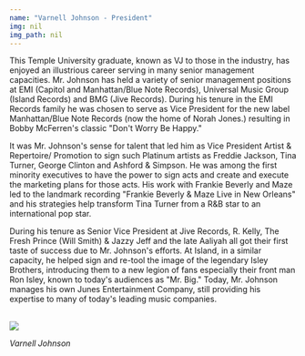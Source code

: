 ```yaml
---
name: "Varnell Johnson - President"
img: nil
img_path: nil
---
```


This Temple University graduate, known as VJ to those in the industry, has
enjoyed an illustrious career serving in many senior management capacities. Mr.
Johnson has held a variety of senior management positions at EMI (Capitol and
Manhattan/Blue Note Records), Universal Music Group (Island Records) and
BMG (Jive Records). During his tenure in the EMI Records family he was chosen
to serve as Vice President for the new label Manhattan/Blue Note Records (now
the home of Norah Jones.) resulting in Bobby McFerren&#39;s classic &quot;Don&#39;t Worry Be
Happy.&quot;

It was Mr. Johnson&#39;s sense for talent that led him as Vice President Artist &amp;
Repertoire/ Promotion to sign such Platinum artists as Freddie Jackson, Tina
Turner, George Clinton and Ashford &amp; Simpson. He was among the first minority
executives to have the power to sign acts and create and execute the marketing
plans for those acts. His work with Frankie Beverly and Maze led to the landmark
recording &quot;Frankie Beverly &amp; Maze Live in New Orleans&quot; and his strategies help
transform Tina Turner from a R&amp;B star to an international pop star.

During his tenure as Senior Vice President at Jive Records, R. Kelly, The Fresh
Prince (Will Smith) &amp; Jazzy Jeff and the late Aaliyah all got their first taste of
success due to Mr. Johnson&#39;s efforts. At Island, in a similar capacity, he helped
sign and re-tool the image of the legendary Isley Brothers, introducing them to a
new legion of fans especially their front man Ron Isley, known to today&#39;s
audiences as &quot;Mr. Big.&quot; Today, Mr. Johnson manages his own Junes
Entertainment Company, still providing his expertise to many of today&#39;s leading
music companies.

<br>
<img class="center-block" src="../img/board/varnell-johnson.jpg">
<p class="text-center"><em>Varnell Johnson</em></p>
